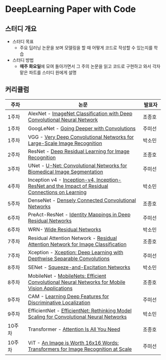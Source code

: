 # DeepLearning Paper with Code 
## 스터디 개요
-   스터디 목표
    -   주요 딥러닝 논문을 보며 모델링을 할 때 어떻게 코드로 작성할 수 있는지를 학습
-   스터디 방법
    -   **매주 화요일**에 모여 돌아가면서 그 주의 논문을 읽고 코드로 구현하고 와서 각자 맡은 파트를 스터디 원에게 설명

## 커리큘럼
|              <div style="width:50px">주차</div> |논문                          |        <div style="width:50px">발표자 </div>             			|
|----------------|-------------------------------|-----------------------------|
|1주차 | AlexNet - [ImageNet Classification with Deep Convolutional Neural Network](https://proceedings.neurips.cc/paper_files/paper/2012/file/c399862d3b9d6b76c8436e924a68c45b-Paper.pdf)        |조종호|
|1주차 |GoogLeNet - [Going Deeper with Convolutions](https://arxiv.org/abs/1409.4842)|주미선 |
|1주차 |VGG - [Very Deep Convolutional Networks for Large-Scale Image Recognition](https://arxiv.org/abs/1409.1556)|박소민|				
|2주차 |ResNet - [Deep Residual Learning for Image Recognition](https://arxiv.org/abs/1512.03385)        |조종호|
|3주차 |UNet - [U-Net: Convolutional Networks for Biomedical Image Segmentation](https://arxiv.org/abs/1505.04597)|주미선 |
|4주차 |Inception v4 - [Inception-v4, Inception-ResNet and the Impact of Residual Connections on Learning](https://arxiv.org/abs/1602.07261)|박소민|				
|5주차 |DenseNet - [Densely Connected Convolutional Networks](https://arxiv.org/abs/1608.06993)|조종호|
|6주차 | PreAct-ResNet - [Identity Mappings in Deep Residual Networks](https://arxiv.org/pdf/1603.05027.pdf)|주미선 |
|6주차 | WRN- [Wide Residual Networks](https://arxiv.org/pdf/1605.07146.pdf)|박소민 |
|7주차 | Residual Attention Network - [Residual Attention Network for Image Classification](https://arxiv.org/pdf/1704.06904.pdf)|조종호 |
|7주차 | Xception - [Xception: Deep Learning with Depthwise Separable Convolutions](https://arxiv.org/pdf/1610.02357.pdf)|주미선 |
|8주차 | SENet - [Squeeze-and-Excitation Networks](https://arxiv.org/pdf/1709.01507.pdf)|박소민 |
|8주차 | MobileNet - [MobileNets: Efficient Convolutional Neural Networks for Mobile Vision Applications](https://arxiv.org/pdf/1704.04861.pdf)|조종호 |
|9주차 | CAM - [Learning Deep Features for Discriminative Localization](https://arxiv.org/pdf/1512.04150.pdf)|주미선 |
|9주차 | EfficientNet - [EfficientNet: Rethinking Model Scaling for Convolutional Neural Networks](https://arxiv.org/pdf/1905.11946.pdf)|박소민 |
|10주차 | Transformer - [Attention Is All You Need](https://arxiv.org/abs/1706.03762)|조종호 |
|10주차 | ViT - [An Image is Worth 16x16 Words: Transformers for Image Recognition at Scale](https://arxiv.org/pdf/2010.11929.pdf2)|주미선 |